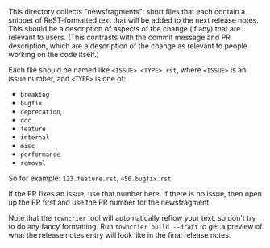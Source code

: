 This directory collects "newsfragments": short files that each contain
a snippet of ReST-formatted text that will be added to the next
release notes. This should be a description of aspects of the change
(if any) that are relevant to users. (This contrasts with the
commit message and PR description, which are a description of the change as
relevant to people working on the code itself.)

Each file should be named like `<ISSUE>.<TYPE>.rst`, where
`<ISSUE>` is an issue number, and `<TYPE>` is one of:

* `breaking`
* `bugfix`
* `deprecation`,
* `doc`
* `feature`
* `internal`
* `misc`
* `performance`
* `removal`

So for example: `123.feature.rst`, `456.bugfix.rst`

If the PR fixes an issue, use that number here. If there is no issue,
then open up the PR first and use the PR number for the newsfragment.

Note that the `towncrier` tool will automatically
reflow your text, so don't try to do any fancy formatting. Run
`towncrier build --draft` to get a preview of what the release notes entry
will look like in the final release notes.
